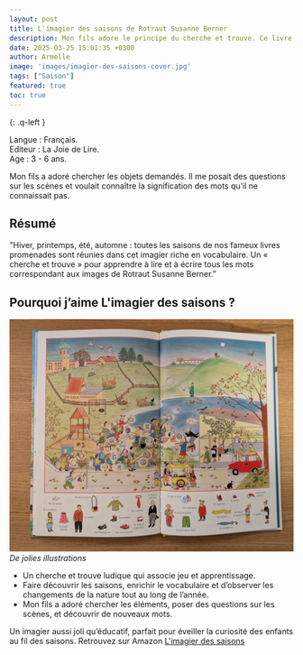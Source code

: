 ```yaml
---
layout: post
title: L'imagier des saisons de Rotraut Susanne Berner
description: Mon fils adore le principe du cherche et trouve. Ce livre associe le plaisir du jeu à l’apprentissage des saisons et du vocabulaire, tout en l’invitant à découvrir les changements de la nature tout au long de l’année.
date: 2025-03-25 15:01:35 +0300
author: Armelle
image: 'images/imagier-des-saisons-cover.jpg'
tags: ["Saison"]
featured: true
toc: true
---
```


{: .q-left }

Langue : Français.         
Editeur : La Joie de Lire.  
Age :  3 - 6 ans.

Mon fils a adoré chercher les objets demandés. Il me posait des questions sur les scènes et voulait connaître la signification des mots qu’il ne connaissait pas.

## Résumé

"Hiver, printemps, été, automne : toutes les saisons de nos fameux livres promenades sont réunies dans cet imagier riche en vocabulaire. Un « cherche et trouve » pour apprendre à lire et à écrire tous les mots correspondant aux images de Rotraut Susanne Berner."

## Pourquoi j’aime L'imagier des saisons ?

![De jolies illustrations](images/imagier-des-saisons.jpg)
*De jolies illustrations*
- Un cherche et trouve ludique qui associe jeu et apprentissage.
- Faire découvrir les saisons, enrichir le vocabulaire et d’observer les changements de la nature tout au long de l’année. 
- Mon fils a adoré chercher les éléments, poser des questions sur les scènes, et découvrir de nouveaux mots.

Un imagier aussi joli qu’éducatif, parfait pour éveiller la curiosité des enfants au fil des saisons. Retrouvez sur Amazon [L'imagier des saisons](https://amzn.to/3Eg6xnm)